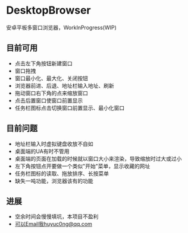 # DesktopBrowser
安卓平板多窗口浏览器，WorkInProgress(WIP)
## 目前可用
- 点击左下角按钮新建窗口
- 窗口拖拽
- 窗口最小化、最大化、关闭按钮
- 浏览器前进、后退、地址栏输入地址、刷新
- 拖动窗口右下角的点来缩放窗口
- 点击后置窗口使窗口前置显示
- 任务栏图标点击切换窗口前置显示、最小化窗口
## 目前问题
- 地址栏输入时虚拟键盘收放不自如
- 桌面端的UA有时不管用
- 桌面端的页面在加载的时候就以窗口大小来渲染，导致缩放时过大或过小
- 左下角按钮点开要做一个类似"开始"菜单，显示收藏的网址
- 任务栏图标的读取、拖放排序、长按菜单
- 缺失一吨功能，浏览器该有的功能
## 进展
- 空余时间会慢慢填坑，本项目不盈利
- 可以Email我huyuc0ng@qq.com